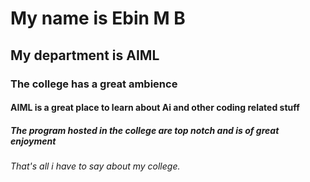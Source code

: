 # My name is Ebin M B
## My department is AIML
### The college has a great ambience
#### AIML is a great place to learn about Ai and other coding related stuff
##### The program hosted in the college are top notch and is of great enjoyment
###### That's all i  have to say about my college.
